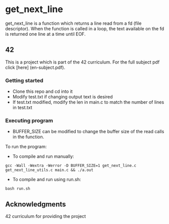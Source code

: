 # get_next_line

get_next_line is a function which returns a line read from a fd (file descriptor).
When the function is called in a loop, the text available on the fd is returned one line at a time until EOF.

## 42

This is a project which is part of the 42 curriculum. For the full subject pdf click [here] (en-subject.pdf).

### Getting started

* Clone this repo and cd into it
* Modify test.txt if changing output text is desired
* If test.txt modified, modify the len in main.c to match the number of lines in test.txt 

### Executing program

* BUFFER_SIZE can be modified to change the buffer size of the read calls in the function. 

To run the program:
* To compile and run manually:

```
gcc -Wall -Wextra -Werror -D BUFFER_SIZE=1 get_next_line.c get_next_line_utils.c main.c && ./a.out
```

* To compile and run using run.sh:
```
bash run.sh
```

## Acknowledgments

42 curriculum for providing the project